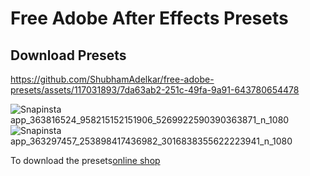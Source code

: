 # Free Adobe After Effects Presets

## Download Presets



https://github.com/ShubhamAdelkar/free-adobe-presets/assets/117031893/7da63ab2-251c-49fa-9a91-643780654478



![Snapinsta app_363816524_958215152151906_5269922590390363871_n_1080](https://github.com/ShubhamAdelkar/free-adobe-presets/assets/117031893/22294391-5438-4cd1-9a3f-8f2fe93b1720)
![Snapinsta app_363297457_253898417436982_3016838355622223941_n_1080](https://github.com/ShubhamAdelkar/free-adobe-presets/assets/117031893/543cedff-e35f-4c92-b84c-69393fdc95c7)


To download the presets[online shop](https://payhip.com/Imbachhu)
